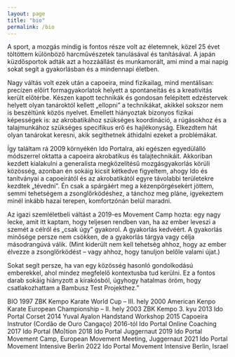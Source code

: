 ```yaml
---
layout: page
title: "bio"
permalink: /bio
---
```


A sport, a mozgás mindig is fontos része volt az életemnek, közel 25 évet töltöttem különböző harcművészetek tanulásával és tanításával. A japán küzdősportok adták azt a hozzáállást és munkamorált, ami mind a mai napig sokat segít a gyakorlásban és a mindennapi életben.

Nagy váltás volt ezek után a capoeira, mind fizikailag, mind mentálisan: precízen előírt formagyakorlatok helyett a spontaneitás és a kreativitás került előtérbe. Készen kapott technikák és gondosan felépített edzéstervek helyett olyan tanároktól kellett „ellopni” a technikákat, akikkel sokszor nem is beszéltünk közös nyelvet. Emellett hiányoztak bizonyos fizikai képességek is: az akrobatikához szükséges koordináció, a rúgásokhoz és a talajmunkához szükséges specifikus erő és hajlékonyság. Elkezdtem hát olyan tanárokat keresni, akik segíthetnek áthidalni ezeket a problémákat.

Így találtam rá 2009 környékén Ido Portalra, aki egészen egyedülálló módszerrel oktatta a capoeira akrobatikus és talajtechnikáit. Akkoriban kezdett kialakulni a generalista megközelítésű mozgásgyakorlás körüli közösség, azonban én sokáig kicsit kétkedve figyeltem, ahogy Ido és tanítványai a capoeirától és az akrobatikától egyre távolabbi területekre kezdtek „tévedni”. Én csak a spárgáért meg a kézenpörgésekért jöttem, semmi tehetségem a zsonglőrködéshez, a tánchoz meg pláne, igyekeztem minél inkább hazai terepen, komfortzónán belül maradni.

Az igazi szemléletbeli váltást a 2019-es Movement Camp hozta: egy nagy lecke, amit itt kaptam, hogy teljesen rendben van, ha az ember leveszi a szemét a célról és „csak úgy” gyakorol. A gyakorlás kedvéért. A gyakorlás minősége persze nem csökken, de a gyakorlás tárgya vagy célja másodrangúvá válik. (Mint kiderült nem kell tehetség ahhoz, hogy az ember élvezze a zsonglőrködést – vagy ahhoz, hogy tanuljon belőle valami újat.)

Sokat segít persze, ha van egy közösség hasonló gondolkodású emberekkel, ahol mindez megfelelő kontextusba tud kerülni. Ez a fontos darab sokáig hiányzott a kirakósból, úgyhogy hatalmas öröm, hogy csatlakozhattam a Bambusz Test Projekthez.”

BIO
1997 ZBK Kempo Karate World Cup – III. hely
2000 American Kenpo Karate European Championship – II. hely
2003 ZBK Kempo 3. kyu
2013 Ido Portal Corset
2014 Yuval Ayalon Handstand Workshop
2015 Capoeira Instrutor (Cordão de Ouro Cangaço)
2016-tól Ido Portal Online Coaching
2017 Ido Portal (Mo)tion
2018 Ido Portal Juggernaut
2019 Ido Portal Movement Camp, European Movement Meeting, Juggernaut
2021 Ido Portal Movement Intensive Berlin
2022 Ido Portal Movement Intensive Berlin, Israel
